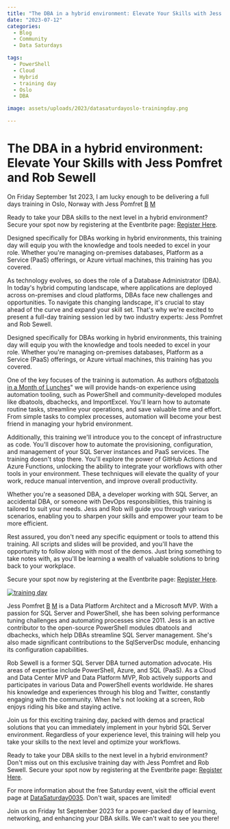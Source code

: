 ```yaml
---
title: "The DBA in a hybrid environment: Elevate Your Skills with Jess Pomfret and Rob Sewell in Oslo"
date: "2023-07-12"
categories:
  - Blog
  - Community
  - Data Saturdays

tags:
  - PowerShell
  - Cloud
  - Hybrid
  - training day
  - Oslo
  - DBA

image: assets/uploads/2023/datasaturdayoslo-trainingday.png

---
```

# The DBA in a hybrid environment: Elevate Your Skills with Jess Pomfret and Rob Sewell

On Friday September 1st 2023, I am lucky enough to be delivering a full days training in Oslo, Norway with Jess Pomfret [B](https://jesspomfret.com) [M](https://tech.lgbt/@Jpomfret)

Ready to take your DBA skills to the next level in a hybrid environment?
Secure your spot now by registering at the Eventbrite page: [Register Here](https://www.eventbrite.com/e/the-dba-in-a-hybrid-environment-tickets-643006990217).

Designed specifically for DBAs working in hybrid environments, this training day will equip you with the knowledge and tools needed to excel in your role. Whether you're managing on-premises databases, Platform as a Service (PaaS) offerings, or Azure virtual machines, this training has you covered.

As technology evolves, so does the role of a Database Administrator (DBA). In today's hybrid computing landscape, where applications are deployed across on-premises and cloud platforms, DBAs face new challenges and opportunities. To navigate this changing landscape, it's crucial to stay ahead of the curve and expand your skill set. That's why we're excited to present a full-day training session led by two industry experts: Jess Pomfret and Rob Sewell.

Designed specifically for DBAs working in hybrid environments, this training day will equip you with the knowledge and tools needed to excel in your role. Whether you're managing on-premises databases, Platform as a Service (PaaS) offerings, or Azure virtual machines, this training has you covered.

One of the key focuses of the training is automation. As authors of[dbatools in a Month of Lunches](https://beard.media/book)" we will provide hands-on experience using automation tooling, such as PowerShell and community-developed modules like dbatools, dbachecks, and ImportExcel. You'll learn how to automate routine tasks, streamline your operations, and save valuable time and effort. From simple tasks to complex processes, automation will become your best friend in managing your hybrid environment.

Additionally, this training we'll introduce you to the concept of infrastructure as code. You'll discover how to automate the provisioning, configuration, and management of your SQL Server instances and PaaS services. The training doesn't stop there. You'll explore the power of GitHub Actions and Azure Functions, unlocking the ability to integrate your workflows with other tools in your environment. These techniques will elevate the quality of your work, reduce manual intervention, and improve overall productivity.

Whether you're a seasoned DBA, a developer working with SQL Server, an accidental DBA, or someone with DevOps responsibilities, this training is tailored to suit your needs. Jess and Rob will guide you through various scenarios, enabling you to sharpen your skills and empower your team to be more efficient.

Rest assured, you don't need any specific equipment or tools to attend this training. All scripts and slides will be provided, and you'll have the opportunity to follow along with most of the demos. Just bring something to take notes with, as you'll be learning a wealth of valuable solutions to bring back to your workplace.

Secure your spot now by registering at the Eventbrite page: [Register Here](https://www.eventbrite.com/e/the-dba-in-a-hybrid-environment-tickets-643006990217).

[![training day](https://www.eventbrite.com/e/the-dba-in-a-hybrid-environment-tickets-643006990217)](assets/uploads/2023/datasaturdayoslo-trainingday.png)

Jess Pomfret [B](https://jesspomfret.com) [M](https://tech.lgbt/@Jpomfret) is a Data Platform Architect and a Microsoft MVP. With a passion for SQL Server and PowerShell, she has been solving performance tuning challenges and automating processes since 2011. Jess is an active contributor to the open-source PowerShell modules dbatools and dbachecks, which help DBAs streamline SQL Server management. She's also made significant contributions to the SqlServerDsc module, enhancing its configuration capabilities.

Rob Sewell is a former SQL Server DBA turned automation advocate. His areas of expertise include PowerShell, Azure, and SQL (PaaS). As a Cloud and Data Center MVP and Data Platform MVP, Rob actively supports and participates in various Data and PowerShell events worldwide. He shares his knowledge and experiences through his blog and Twitter, constantly engaging with the community. When he's not looking at a screen, Rob enjoys riding his bike and staying active.

Join us for this exciting training day, packed with demos and practical solutions that you can immediately implement in your hybrid SQL Server environment. Regardless of your experience level, this training will help you take your skills to the next level and optimize your workflows.

Ready to take your DBA skills to the next level in a hybrid environment? Don't miss out on this exclusive training day with Jess Pomfret and Rob Sewell. Secure your spot now by registering at the Eventbrite page: [Register Here](https://www.eventbrite.com/e/the-dba-in-a-hybrid-environment-tickets-643006990217).

For more information about the free Saturday event, visit the official event page at [DataSaturday0035](https://datasaturdays.com/2023-09-02-datasaturday0035/). Don't wait, spaces are limited!

Join us on Friday 1st September 2023 for a power-packed day of learning, networking, and enhancing your DBA skills. We can't wait to see you there!